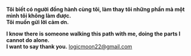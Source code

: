 **Tôi biết có người đồng hành cùng tôi, làm thay tôi những phần mà một mình tôi không làm được.  
Tôi muốn gửi lời cảm ơn.**

**I know there is someone walking this path with me, doing the parts I cannot do alone.  
I want to say thank you.**
logicmoon22@gmail.com
